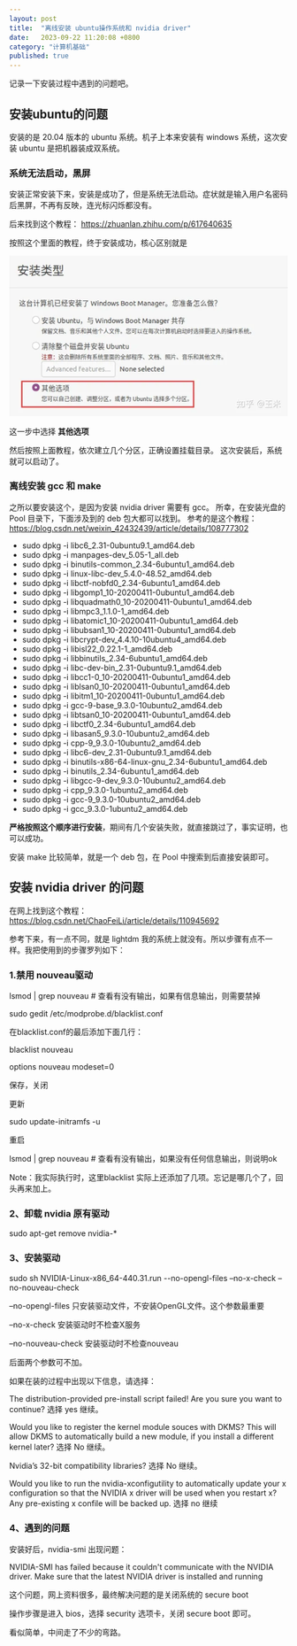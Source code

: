 ```yaml
---
layout: post
title:  "离线安装 ubuntu操作系统和 nvidia driver"
date:   2023-09-22 11:20:08 +0800
category: "计算机基础"
published: true
---
```

 记录一下安装过程中遇到的问题吧。
<!--more-->
## 安装ubuntu的问题
安装的是 20.04 版本的 ubuntu 系统。机子上本来安装有 windows 系统，这次安装 ubuntu 是把机器装成双系统。

### 系统无法启动，黑屏
安装正常安装下来，安装是成功了，但是系统无法启动。症状就是输入用户名密码后黑屏，不再有反映，连光标闪烁都没有。

后来找到这个教程：
https://zhuanlan.zhihu.com/p/617640635

按照这个里面的教程，终于安装成功，核心区别就是

![2023-09-22-17-52-53](https://raw.githubusercontent.com/liwenju0/blog_pictures/master/pics/2023-09-22-17-52-53.png)

这一步中选择 **其他选项**

然后按照上面教程，依次建立几个分区，正确设置挂载目录。
这次安装后，系统就可以启动了。

### 离线安装 gcc 和 make

之所以要安装这个，是因为安装 nvidia driver 需要有 gcc。
所幸，在安装光盘的 Pool 目录下，下面涉及到的 deb 包大都可以找到。
参考的是这个教程：
https://blog.csdn.net/weixin_42432439/article/details/108777302

- sudo dpkg -i libc6_2.31-0ubuntu9.1_amd64.deb
- sudo dpkg -i manpages-dev_5.05-1_all.deb
- sudo dpkg -i binutils-common_2.34-6ubuntu1_amd64.deb
- sudo dpkg -i linux-libc-dev_5.4.0-48.52_amd64.deb
- sudo dpkg -i libctf-nobfd0_2.34-6ubuntu1_amd64.deb
- sudo dpkg -i libgomp1_10-20200411-0ubuntu1_amd64.deb
- sudo dpkg -i libquadmath0_10-20200411-0ubuntu1_amd64.deb
- sudo dpkg -i libmpc3_1.1.0-1_amd64.deb
- sudo dpkg -i libatomic1_10-20200411-0ubuntu1_amd64.deb
- sudo dpkg -i libubsan1_10-20200411-0ubuntu1_amd64.deb
- sudo dpkg -i libcrypt-dev_4.4.10-10ubuntu4_amd64.deb
- sudo dpkg -i libisl22_0.22.1-1_amd64.deb
- sudo dpkg -i libbinutils_2.34-6ubuntu1_amd64.deb
- sudo dpkg -i libc-dev-bin_2.31-0ubuntu9.1_amd64.deb
- sudo dpkg -i libcc1-0_10-20200411-0ubuntu1_amd64.deb
- sudo dpkg -i liblsan0_10-20200411-0ubuntu1_amd64.deb
- sudo dpkg -i libitm1_10-20200411-0ubuntu1_amd64.deb
- sudo dpkg -i gcc-9-base_9.3.0-10ubuntu2_amd64.deb
- sudo dpkg -i libtsan0_10-20200411-0ubuntu1_amd64.deb
- sudo dpkg -i libctf0_2.34-6ubuntu1_amd64.deb
- sudo dpkg -i libasan5_9.3.0-10ubuntu2_amd64.deb
- sudo dpkg -i cpp-9_9.3.0-10ubuntu2_amd64.deb
- sudo dpkg -i libc6-dev_2.31-0ubuntu9.1_amd64.deb
- sudo dpkg -i binutils-x86-64-linux-gnu_2.34-6ubuntu1_amd64.deb
- sudo dpkg -i binutils_2.34-6ubuntu1_amd64.deb
- sudo dpkg -i libgcc-9-dev_9.3.0-10ubuntu2_amd64.deb
- sudo dpkg -i cpp_9.3.0-1ubuntu2_amd64.deb
- sudo dpkg -i gcc-9_9.3.0-10ubuntu2_amd64.deb
- sudo dpkg -i gcc_9.3.0-1ubuntu2_amd64.deb

**严格按照这个顺序进行安装**，期间有几个安装失败，就直接跳过了，事实证明，也可以成功。

安装 make 比较简单，就是一个 deb 包，在 Pool 中搜索到后直接安装即可。


## 安装 nvidia driver 的问题
在网上找到这个教程：https://blog.csdn.net/ChaoFeiLi/article/details/110945692

参考下来，有一点不同，就是 lightdm 我的系统上就没有。所以步骤有点不一样。我把使用到的步骤罗列如下：

### 1.禁用 nouveau驱动

lsmod | grep nouveau # 查看有没有输出，如果有信息输出，则需要禁掉

sudo gedit /etc/modprobe.d/blacklist.conf

在blacklist.conf的最后添加下面几行：

blacklist nouveau

options nouveau modeset=0

保存，关闭


更新

sudo update-initramfs -u

重启

lsmod | grep nouveau # 查看有没有输出，如果没有任何信息输出，则说明ok

Note：我实际执行时，这里blacklist 实际上还添加了几项。忘记是哪几个了，回头再来加上。

### 2、卸载 nvidia 原有驱动

sudo apt-get remove nvidia-*  

### 3、安装驱动

sudo sh NVIDIA-Linux-x86_64-440.31.run --no-opengl-files –no-x-check –no-nouveau-check

–no-opengl-files 只安装驱动文件，不安装OpenGL文件。这个参数最重要

–no-x-check 安装驱动时不检查X服务

–no-nouveau-check 安装驱动时不检查nouveau

后面两个参数可不加。

如果在装的过程中出现以下信息，请选择：

The distribution-provided pre-install script failed! Are you sure you want to continue?
选择 yes 继续。

Would you like to register the kernel module souces with DKMS? This will allow DKMS to automatically build a new module, if you install a different kernel later?
选择 No 继续。

Nvidia’s 32-bit compatibility libraries?
选择 No 继续。

Would you like to run the nvidia-xconfigutility to automatically update your x configuration so that the NVIDIA x driver will be used when you restart x? Any pre-existing x confile will be backed up.
选择 no 继续

### 4、遇到的问题

安装好后，nvidia-smi 出现问题：

NVIDIA-SMI has failed because it couldn't communicate with the NVIDIA driver. Make sure that the latest NVIDIA driver is installed and running

这个问题，网上资料很多，最终解决问题的是关闭系统的 secure boot

操作步骤是进入 bios，选择 security 选项卡，关闭 secure boot 即可。

看似简单，中间走了不少的弯路。















